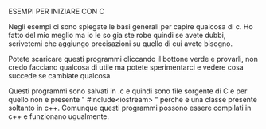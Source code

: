 ESEMPI PER INIZIARE CON C

Negli esempi ci sono spiegate le basi generali per capire qualcosa di c.
Ho fatto del mio meglio ma io le so gia ste robe quindi se avete dubbi, scrivetemi che aggiungo precisazioni su quello di cui 
avete bisogno.

Potete scaricare questi programmi cliccando il bottone verde e provarli, non credo facciano qualcosa di utile ma potete 
sperimentarci e vedere cosa succede se cambiate qualcosa.

Questi programmi sono salvati in .c e quindi sono file sorgente di C e per quello non e presente " #include\<iostream\> " 
perche e una classe presente soltanto in c++. Comunque questi programmi possono essere compilati in c++ e funzionano 
ugualmente.
